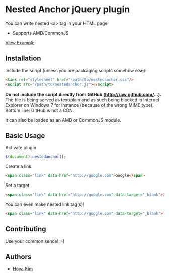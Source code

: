 # Nested Anchor jQuery plugin

You can write nested &lt;a&gt; tag in your HTML page

* Supports AMD/CommonJS

[View Example](example.html)

## Installation

Include the script (unless you are packaging scripts somehow else):

```html
<link rel="stylesheet" href="/path/to/nestedanchor.css"/>
<script src="/path/to/nestedanchor.js"></script>
```

**Do not include the script directly from GitHub (http://raw.github.com/...).** The file is being served as text/plain and as such being blocked
in Internet Explorer on Windows 7 for instance (because of the wrong MIME type). Bottom line: GitHub is not a CDN.

It can also be loaded as an AMD or CommonJS module.

## Basic Usage

Activate plugin

```javascript
$(document).nestedanchor();
```

Create a link

```html
<span class="link" data-href="http://google.com">Google</span>
```

Set a target

```html
<span class="link" data-href="http://google.com" data-target="_blank">Google</span>
```

You can even make nested link tag(s)!

```html
<span class="link" data-href="http://google.com" data-target="_blank">This link take you Google, but <span class="link" data-href="http://bing.com" data-target="_blank">this nested link</span> takes Bing.com</span>
```

## Contributing

Use your common sence! :-)

## Authors

* [Hoya Kim](https://github.com/webstory)
